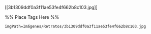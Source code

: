 <span class='gallery-span-info'> [[3b1309ddf0a3f11ae53fe4f662b8c103.jpg]] </span>

%% Place Tags Here %%
```gallery-info
imgPath=Imágenes/Retratos/3b1309ddf0a3f11ae53fe4f662b8c103.jpg
```

